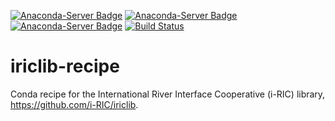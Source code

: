 [![Anaconda-Server Badge](https://anaconda.org/csdms-stack/iriclib/badges/version.svg)](https://anaconda.org/csdms-stack/iriclib)
[![Anaconda-Server Badge](https://anaconda.org/csdms-stack/iriclib/badges/platforms.svg)](https://anaconda.org/csdms-stack/iriclib)
[![Anaconda-Server Badge](https://anaconda.org/csdms-stack/iriclib/badges/downloads.svg)](https://anaconda.org/csdms-stack/iriclib)
[![Build Status](https://travis-ci.org/csdms-stack/iriclib-recipe.svg?branch=master)](https://travis-ci.org/csdms-stack/iriclib-recipe)

# iriclib-recipe

Conda recipe for the
International River Interface Cooperative (i-RIC) library,
https://github.com/i-RIC/iriclib.
